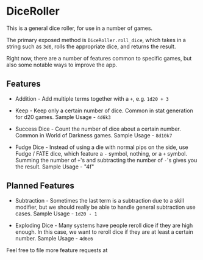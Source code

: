 DiceRoller
==========

This is a general dice roller, for use in a number of games.

The primary exposed method is `DiceRoller.roll_dice`, which takes in a string such as `3d6`, rolls the appropriate dice, and returns the result.

Right now, there are a number of features common to specific games, but also some notable ways to improve the app.

Features
--------

* Addition - Add multiple terms together with a `+`, e.g. `1d20 + 3`

* Keep - Keep only a certain number of dice. Common in stat generation for d20 games. Sample Usage - `4d6k3`

* Success Dice - Count the number of dice about a certain number. Common in World of Darkness games. Sample Usage - `8d10k7`

* Fudge Dice - Instead of using a die with normal pips on the side, use Fudge / FATE dice, which feature a `-` symbol, nothing, or a `+` symbol. Summing the number of `+`'s and subtracting the number of `-`'s gives you the result. Sample Usage - "4f"

Planned Features
----------------

* Subtraction - Sometimes the last term is a subtraction due to a skill modifier, but we should really be able to handle general subtraction use cases. Sample Usage - `1d20 - 1`

* Exploding Dice - Many systems have people reroll dice if they are high enough. In this case, we want to reroll dice if they are at least a certain number. Sample Usage - `4d6e6`


Feel free to file more feature requests at 

